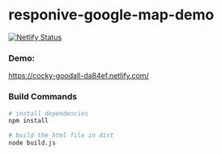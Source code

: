 # responive-google-map-demo

[![Netlify Status](https://api.netlify.com/api/v1/badges/311d90e0-a306-40c0-8256-572e3bb0d025/deploy-status)](https://app.netlify.com/sites/cocky-goodall-da84ef/deploys)

### Demo:
https://cocky-goodall-da84ef.netlify.com/

### Build Commands

``` bash
# install dependencies
npm install
```

``` bash
# build the html file in dist
node build.js
```